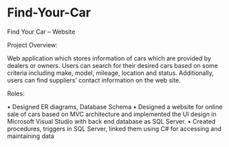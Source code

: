 # Find-Your-Car

Find Your Car – Website 

Project Overview:

  Web application which stores information of cars which are provided by dealers or owners. Users can search for their desired cars based on some criteria including make, model, mileage, location and status. Additionally, users can find suppliers’ contact information on the web site.
  
  Roles:
  
• Designed ER diagrams, Database Schema
•	Designed a website for online sale of cars based on MVC architecture and implemented the UI design in Microsoft Visual Studio with back end database as SQL Server.
•	Created procedures, triggers in SQL Server, linked them using C# for accessing and maintaining data


